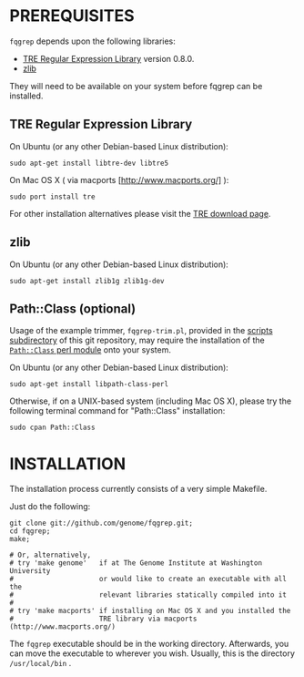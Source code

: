 # PREREQUISITES

`fqgrep` depends upon the following libraries:

* [TRE Regular Expression Library](http://laurikari.net/tre/) version 0.8.0.
* [zlib](http://www.zlib.net)

They will need to be available on your system before fqgrep can be
installed.

## TRE Regular Expression Library

On Ubuntu (or any other Debian-based Linux distribution):

    sudo apt-get install libtre-dev libtre5

On Mac OS X ( via macports [http://www.macports.org/] ):

    sudo port install tre

For other installation alternatives please visit the [TRE download page](http://laurikari.net/tre/download/).

## zlib

On Ubuntu (or any other Debian-based Linux distribution):

    sudo apt-get install zlib1g zlib1g-dev

## Path::Class (optional)

Usage of the example trimmer, `fqgrep-trim.pl`, provided in the [scripts
subdirectory](https://github.com/genome/fqgrep/tree/master/scripts)
of this git repository, may require the installation of the [`Path::Class` perl
module](http://search.cpan.org/~kwilliams/Path-Class-0.24/lib/Path/Class.pm)
onto your system.

On Ubuntu (or any other Debian-based Linux distribution):

    sudo apt-get install libpath-class-perl

Otherwise, if on a UNIX-based system (including Mac OS X), please try
the following terminal command for "Path::Class" installation:

    sudo cpan Path::Class

# INSTALLATION

The installation process currently consists of a very simple Makefile.

Just do the following:

    git clone git://github.com/genome/fqgrep.git;
    cd fqgrep;
    make;

    # Or, alternatively,
    # try 'make genome'   if at The Genome Institute at Washington University
    #                     or would like to create an executable with all the
    #                     relevant libraries statically compiled into it
    #
    # try 'make macports' if installing on Mac OS X and you installed the
    #                     TRE library via macports (http://www.macports.org/)
 
The `fqgrep` executable should be in the working directory.  Afterwards,
you can move the executable to wherever you wish.  Usually, this is the
directory `/usr/local/bin` .
